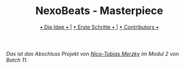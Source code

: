 <header>
<h1>NexoBeats - Masterpiece</h1>
<p><a href="dieIdee.md"> • Die Idee • </a> | <a href="ersteSchritte.md"> • Erste Schritte • </a> | <a href="contributors.md"> • Contributors • </a></p>
</header>

###### _Das ist das Abschluss Projekt von <u>Nico-Tobias Merzky</u> im Modul 2 von Batch 11._